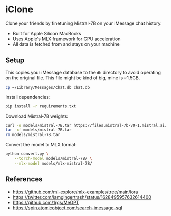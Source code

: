 # iClone
Clone your friends by finetuning Mistral-7B on your iMessage chat history.
- Built for Apple Silicon MacBooks
- Uses Apple's MLX framework for GPU acceleration
- All data is fetched from and stays on your machine

## Setup
This copies your iMessage database to the `db` directory to avoid operating on the original file. This file might be kind of big, mine is ~1.5GB.
```bash
cp ~/Library/Messages/chat.db chat.db
```

Install dependencies:
```bash
pip install -r requirements.txt
```

Download Mistral-7B weights:
```bash
curl -o models/mistral-7B.tar https://files.mistral-7b-v0-1.mistral.ai/mistral-7B-v0.1.tar
tar -xf models/mistral-7B.tar
rm models/mistral-7B.tar
```

Convert the model to MLX format:
```bash
python convert.py \
    --torch-model models/mistral-7B/ \
    --mlx-model models/mlx-mistral-7B/
```

## References
- https://github.com/ml-explore/mlx-examples/tree/main/lora
- https://twitter.com/iamgingertrash/status/1628495957632614400
- https://github.com/1rgs/MeGPT
- https://spin.atomicobject.com/search-imessage-sql
